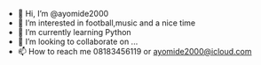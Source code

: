 - 👋 Hi, I’m @ayomide2000
- 👀 I’m interested in football,music and a nice time
- 🌱 I’m currently learning Python 
- 💞️ I’m looking to collaborate on ...
- 📫 How to reach me 08183456119 or ayomide2000@icloud.com

<!---
ayomide2000/ayomide2000 is a ✨ special ✨ repository because its `README.md` (this file) appears on your GitHub profile.
You can click the Preview link to take a look at your changes.
--->
